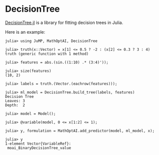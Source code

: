 # DecisionTree

[DecisionTree.jl](https://github.com/JuliaAI/DecisionTree.jl) is a library for
fitting decision trees in Julia.

Here is an example:

```jldoctest
julia> using JuMP, MathOptAI, DecisionTree

julia> truth(x::Vector) = x[1] <= 0.5 ? -2 : (x[2] <= 0.3 ? 3 : 4)
truth (generic function with 1 method)

julia> features = abs.(sin.((1:10) .* (3:4)'));

julia> size(features)
(10, 2)

julia> labels = truth.(Vector.(eachrow(features)));

julia> ml_model = DecisionTree.build_tree(labels, features)
Decision Tree
Leaves: 3
Depth:  2

julia> model = Model();

julia> @variable(model, 0 <= x[1:2] <= 1);

julia> y, formulation = MathOptAI.add_predictor(model, ml_model, x);

julia> y
1-element Vector{VariableRef}:
 moai_BinaryDecisionTree_value
```
